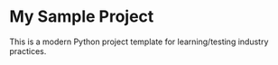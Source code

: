 # My Sample Project

This is a modern Python project template for learning/testing industry practices.
